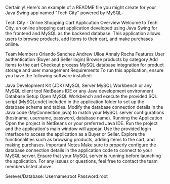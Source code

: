 
Certainly! Here's an example of a README file you might create for your Java Swing app named "Tech City" powered by MySQL:

Tech City - Online Shopping Cart Application
Overview
Welcome to Tech City, an online shopping cart application developed using Java Swing for the frontend and MySQL as the backend database. This application allows users to browse products, add items to their cart, and make purchases online.

Team Members
Orlando Sanchez
Andrew Ulloa
Annaly Rocha
Features
User authentication (Buyer and Seller login)
Browse products by category
Add items to the cart
Checkout process
MySQL database integration for product storage and user management
Requirements
To run this application, ensure you have the following software installed:

Java Development Kit (JDK)
MySQL Server
MySQL Workbench or any MySQL client tool
NetBeans IDE or any Java development environment
Database Setup
Open MySQL Workbench and execute the provided SQL script (MySQLcode) included in the application folder to set up the database schema and tables.
Modify the database connection details in the Java code (MyConnection.java) to match your MySQL server configurations (hostname, username, password, database name).
Running the Application
Open the project in NetBeans or your preferred Java IDE.
Run the project and the application's main window will appear.
Use the provided login interface to access the application as a Buyer or Seller.
Explore the functionalities such as browsing products, adding items to the cart, and making purchases.
Important Notes
Make sure to properly configure the database connection details in the application code to connect to your MySQL server.
Ensure that your MySQL server is running before launching the application.
For any issues or questions, feel free to contact the team members listed above.

Serever/Database:
Username:root
Password:root
